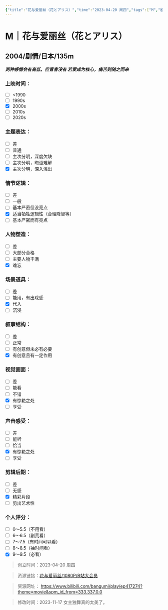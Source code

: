 ```yaml
---
{"title":"花与爱丽丝（花とアリス）","time":"2023-04-20 周四","tags":["M","剧情"],"rating":9,"dg-publish":true,"permalink":"/300 评价/M/新近看过/花与爱丽丝（花とアリス）/","dgPassFrontmatter":true,"created":"2024-01-25T18:45:04.000+08:00","updated":"2024-01-25T18:45:04.000+08:00"}
---
```



# M｜花与爱丽丝（花とアリス）
## 2004/剧情/日本/135m
***两种感情会有高低，但青春没有
若爱成为核心，痛苦则随之而来***
### 上映时间：
- [ ] <1990
- [ ] 1990s
- [x] 2000s
- [ ] 2010s
- [ ] 2020s
### 主题表达：
- [ ] 差
- [ ] 普通
- [ ] 主次分明，深度欠缺
- [ ] 主次分明，晦涩难解
- [x] 主次分明，深入浅出
### 情节逻辑：
- [ ] 差
- [ ] 一般
- [ ] 基本严密但没亮点
- [x] 适当牺牲逻辑性（合理降智等）
- [ ] 基本严密而有亮点
### 人物塑造：
- [ ] 差
- [ ] 大部分合格
- [ ] 主要人物丰满
- [x] 难忘
### 场景道具：
- [ ] 差
- [ ] 能用，有出戏感
- [x] 代入
- [ ] 沉浸
### 叙事结构：
- [ ] 差
- [ ] 正常
- [ ] 有创意但未必有必要
- [x] 有创意且有一定作用
### 视觉画面：
- [ ] 差
- [ ] 能看
- [ ] 不错
- [x] 有惊艳之处
- [ ] 享受
### 声音感受：
- [ ] 差
- [ ] 能听
- [ ] 恰当
- [x] 有惊艳之处
- [ ] 享受
### 剪辑后期：
- [ ] 差
- [ ] 无感
- [x] 精彩片段
- [ ] 剪出艺术性
### 个人评分：
- [ ] 0～5.5（不用看）
- [ ] 6～6.5（剧荒看）
- [ ] 7～7.5（有时间可以看）
- [ ] 8～8.5（抽时间看）
- [x] 9～9.5（必看）

>创立时间：2023-04-20 周四

>资源链接：[花与爱丽丝/1080P/B站大会员](https://www.bilibili.com/bangumi/play/ep417274?theme=movie&spm_id_from=333.337.0.0)

>资源网址：
>https://www.bilibili.com/bangumi/play/ep417274?theme=movie&spm_id_from=333.337.0.0

>修改时间：2023-11-17
>女主独舞真的太美了。



